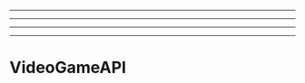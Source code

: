 ------------------------
----------------------------------------------------------------------------------------------------
----------------------------------------------------------------------------------------------------
-------------------------------------------------------
# VideoGameAPI
